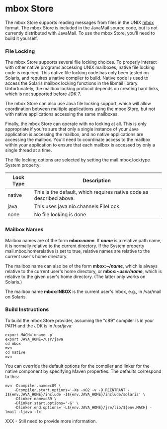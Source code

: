 mbox Store
==========

The mbox Store supports reading messages from files in the UNIX
[mbox](http://en.wikipedia.org/wiki/Mbox) format. The mbox Store is
included in the JavaMail source code, but is not currently distributed
with JavaMail. To use the mbox Store, you'll need to build it
yourself.

### File Locking

The mbox Store supports several file locking choices. To properly
interact with other native programs accessing UNIX mailboxes, native
file locking code is required. This native file locking code has only
been tested on Solaris, and requires a native compiler to build. Native
code is used to access the Solaris mailbox locking functions in the
libmail library. Unfortunately, the mailbox locking protocol depends on
creating hard links, which is not supported before JDK 7.

The mbox Store can also use Java file locking support, which will allow
coordination between multiple applications using the mbox Store, but
not with native applications accessing the same mailboxes.

Finally, the mbox Store can operate with no locking at all. This is
only appropriate if you're sure that only a single instance of your
Java application is accessing the mailbox, and no native applications
are accessing the mailbox. You'll need to coordinate access to the
mailbox within your application to ensure that each mailbox is accessed
by only a single thread at a time.

The file locking options are selected by setting the mail.mbox.locktype
System property:

|Lock Type|Description|
|---------|-----------|
|native|This is the default, which requires native code as described above.|
|java|This uses java.nio.channels.FileLock.|
|none|No file locking is done|

### Mailbox Names

Mailbox names are of the form **mbox:*name***. If ***name*** is a
relative path name, it is normally relative to the current directory.
If the System property mail.mbox.homerelative is set to true, relative
names are relative to the current user's home directory.

The mailbox name can also be of the form **mbox:\~/*name***, which is
always relative to the current user's home directory, or
**mbox:\~*user/name***, which is relative to the given user's home
directory. (The latter only works on Solaris.)

The mailbox name **mbox:INBOX** is the current user's Inbox, e.g., in
/var/mail on Solaris.

### Build Instructions

To build the mbox Store provider, assuming the "c89" compiler is in
your PATH and the JDK is in /usr/java:

    export MACH=`uname -p`
    export JAVA_HOME=/usr/java
    cd mbox
    mvn
    cd native
    mvn

You can override the default options for the compiler and linker for
the native component by specifying Maven properties. The defaults
correspond to this:

    mvn -Dcompiler.name=c89 \
        -Dcompiler.start.options='-Xa -xO2 -v -D_REENTRANT -I${env.JAVA_HOME}/include -I${env.JAVA_HOME}/include/solaris' \
        -Dlinker.name=c89 \
        -Dlinker.start.options='-G' \
        -Dlinker.end.options='-L${env.JAVA_HOME}/jre/lib/${env.MACH} -lmail -ljava -lc'

XXX - Still need to provide more information.
